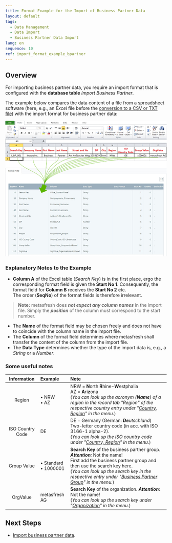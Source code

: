 ```yaml
---
title: Format Example for the Import of Business Partner Data
layout: default
tags:
  - Data Management
  - Data Import
  - Business Partner Data Import
lang: en
sequence: 10
ref: import_format_example_bpartner
---
```


## Overview
For importing business partner data, you require an import format that is configured with the **database table** *Import Business Partner*.

The example below compares the data content of a file from a spreadsheet software (here, e.g., an *Excel* file before the [conversion to a CSV or TXT file](Import_file_useful_tips)) with the import format for business partner data:

![](assets/BPartner_import_Excel_table_Format.png)

### Explanatory Notes to the Example
- **Column A** of the Excel table (*Search Key*) is in the first place, ergo the corresponding format field is given the **Start No 1**. Consequently, the format field for **Column B** receives the **Start No 2** etc.<br> The order (**SeqNo**) of the format fields is therefore irrelevant.
 >**Note:** metasfresh does ***not expect any column names*** in the import file. Simply the ***position*** of the column must correspond to the start number.

- The **Name** of the format field may be chosen freely and does not have to coincide with the column name in the import file.
- The **Column** of the format field determines where metasfresh shall transfer the content of the column from the import file.
- The **Data Type** determines whether the type of the import data is, e.g., a *String* or a *Number*.

### Some useful notes

| Information | Example | Note |
| :---: | :--- | :--- |
| Region | • NRW<br> • AZ | NRW = **N**orth **R**hine-**W**estphalia<br> AZ = **A**ri**z**ona<br> (*You can look up the acronym (**Name**) of a region in the record tab "Region" of the respective country entry under "[Country, Region](Menu)" in the menu.*) |
| ISO Country Code | DE | DE = Germany (German: _**De**utschland_)<br> Two-letter country code (in acc. with ISO 3166-1 alpha-2).<br> (*You can look up the ISO country code under "[Country, Region](Menu)" in the menu.*) |
| Group Value	| • Standard<br> • 1000001 | **Search Key** of the business partner group. ***Attention:*** Not the name!<br> First add the business partner group and then use the search key here.<br> (*You can look up the search key in the respective entry under "[Business Partner Group](Menu)" in the menu.*) |
| OrgValue | metasfresh AG | **Search Key** of the organization. ***Attention:*** Not the name!<br> (*You can look up the search key under "[Organization](Menu)" in the menu.*) |

## Next Steps
- [Import business partner data](Import_bpartner_data).
